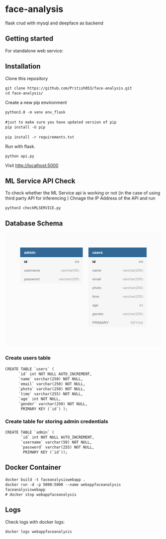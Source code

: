 # face-analysis
flask crud with mysql and deepface as backend

## Getting started

For standalone web service:

## Installation

Clone this repository 
```shell
git clone https://github.com/Pritish053/face-analysis.git
cd face-analysis/
```

Create a new pip environment
```shell
python3.8 -m venv env_flask

#just to make sure you have updated version of pip
pip install -U pip

pip install -r requirements.txt
```
Run with flask.
```shell
python api.py
```

Visit [http://localhost:5000](http://localhost:5000)

## ML Service API Check

To check whether the ML Service api is working or not (in the case of using third party API for inferencing )
Chnage the IP Address of the API and run

```shell
python3 checkMLSERVICE.py  
```

## Database Schema 

<img src="https://github.com/Pritish053/face-analysis/blob/3d9df4593bd4387595e4f2405e737d079ef3476a/Untitled.png">

### Create users table 
```shell 
CREATE TABLE `users` (
      `id` int NOT NULL AUTO_INCREMENT,
      `name` varchar(250) NOT NULL,
      `email` varchar(250) NOT NULL,
      `photo` varchar(250) NOT NULL,
      `time` varchar(255) NOT NULL,
      `age` int NOT NULL,
      `gender` varchar(250) NOT NULL,
       PRIMARY KEY (`id`) );
```
### Create table for storing admin credentials
```shell
CREATE TABLE `admin` (
       `id` int NOT NULL AUTO_INCREMENT,
       `username` varchar(50) NOT NULL,
       `password` varchar(255) NOT NULL,
        PRIMARY KEY (`id`));

```

## Docker Container
```shell
docker build -t faceanalysiswebapp .
docker run -d -p 5000:5000 --name webappfaceanalysis faceanalysiswebapp
# docker stop webappfaceanalysis
```

## Logs

Check logs with docker logs:

```shell
docker logs webappfaceanalysis
```
